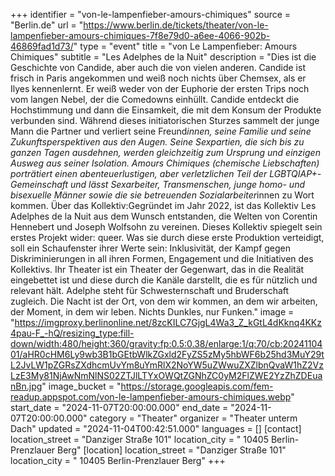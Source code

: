 +++
identifier = "von-le-lampenfieber-amours-chimiques"
source = "Berlin.de"
url = "https://www.berlin.de/tickets/theater/von-le-lampenfieber-amours-chimiques-7f8e79d0-a6ee-4066-902b-46869fad1d73/"
type = "event"
title = "von Le Lampenfieber: Amours Chimiques"
subtitle = "Les Adelphes de la Nuit"
description = "Dies ist die Geschichte von Candide, aber auch die von vielen anderen. Candide ist frisch in Paris angekommen und weiß noch nichts über Chemsex, als er Ilyes kennenlernt. Er weiß weder von der Euphorie der ersten Trips noch vom langen Nebel, der die Comedowns einhüllt. Candide entdeckt die Hochstimmung und dann die Einsamkeit, die mit dem Konsum der Produkte verbunden sind. Während dieses initiatorischen Sturzes sammelt der junge Mann die Partner und verliert seine Freund*innen, seine Familie und seine Zukunftsperspektiven aus den Augen. Seine Sexpartien, die sich bis zu ganzen Tagen ausdehnen, werden gleichzeitig zum Ursprung und einzigen Ausweg aus seiner Isolation. Amours Chimiques (chemische Liebschaften) porträtiert einen abenteuerlustigen, aber verletzlichen Teil der LGBTQIAP+-Gemeinschaft und lässt Sexarbeiter, Transmenschen, junge homo- und bisexuelle Männer sowie die sie betreuenden Sozialarbeiter*innen zu Wort kommen. Über das Kollektiv:Gegründet im Jahr 2022, ist das Kollektiv Les Adelphes de la Nuit aus dem Wunsch entstanden, die Welten von Corentin Hennebert und Joseph Wolfsohn zu vereinen. Dieses Kollektiv spiegelt sein erstes Projekt wider: queer. Was sie durch diese erste Produktion verteidigt, soll ein Schaufenster ihrer Werte sein: Inklusivität, der Kampf gegen Diskriminierungen in all ihren Formen, Engagement und die Initiativen des Kollektivs. Ihr Theater ist ein Theater der Gegenwart, das in die Realität eingebettet ist und diese durch die Kanäle darstellt, die es für nützlich und relevant hält. Adelphe steht für Schwesternschaft und Bruderschaft zugleich. Die Nacht ist der Ort, von dem wir kommen, an dem wir arbeiten, der Moment, in dem wir leben. Nichts Dunkles, nur Funken."
image = "https://imgproxy.berlinonline.net/8zcKILC7GjgL4Wa3_Z_kGtL4dKknq4KKz4pau-F_-hQ/resizing_type:fill-down/width:480/height:360/gravity:fp:0.5:0.38/enlarge:1/q:70/cb:2024110401/aHR0cHM6Ly9wb3B1bGEtbWlkZGxld2FyZS5zMy5hbWF6b25hd3MuY29tL2JvLW1pZGRsZXdhcmUvYm8uYmRlX2NoYW5uZWwuZXZlbnQvaW1hZ2VzLzE3My81NjAwNmNlNS02ZTJlLTYxOWQtZGNhZC0yM2FlZWE2YzZhZDEuanBn.jpg"
image_bucket = "https://storage.googleapis.com/fem-readup.appspot.com/von-le-lampenfieber-amours-chimiques.webp"
start_date = "2024-11-07T20:00:00.000"
end_date = "2024-11-07T20:00:00.000"
category = "Theater"
organizer = "Theater unterm Dach"
updated = "2024-11-04T00:42:51.000"
languages = []
[contact]
location_street = "Danziger Straße 101"
location_city = " 10405 Berlin-Prenzlauer Berg"
[location]
location_street = "Danziger Straße 101"
location_city = " 10405 Berlin-Prenzlauer Berg"
+++